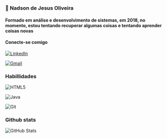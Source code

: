 ### 👋 Nadson de Jesus Oliveira
#### Formado em análise e desenvolvimento de sistemas, em 2018, no momento, estou tentando recuperar algumas coisas e tentando aprender coisas novas

<!--
**njoliveira96/njoliveira96** is a ✨ _special_ ✨ repository because its `README.md` (this file) appears on your GitHub profile.

Here are some ideas to get you started:

- 🔭 I’m currently working on ...
- 🌱 I’m currently learning ...
- 👯 I’m looking to collaborate on ...
- 🤔 I’m looking for help with ...
- 💬 Ask me about ...
- 📫 How to reach me: ...
- 😄 Pronouns: ...
- ⚡ Fun fact: ...
-->

#### Conecte-se comigo

[![LinkedIn](https://img.shields.io/badge/LinkedIn-0077B5?style=for-the-badge&logo=linkedin&logoColor=white)](https://www.linkedin.com/in/nadson-j-o-2a4433135/)

[![Gmail](https://img.shields.io/badge/Gmail-333333?style=for-the-badge&logo=gmail&logoColor=red)](mailto:new.nadson@gmailcom)

### Habillidades

![HTML5](https://img.shields.io/badge/HTML5-E34F26?style=for-the-badge&logo=html5&logoColor=white)

![Java](https://img.shields.io/badge/java-%23ED8B00.svg?style=for-the-badge&logo=openjdk&logoColor=white)

![Git](https://img.shields.io/badge/GIT-E44C30?style=for-the-badge&logo=git&logoColor=white)

### Github stats

![GitHub Stats](https://github-readme-stats.vercel.app/api?username=njoliveira96&theme=transparent&bg_color=000&border_color=30A3DC&show_icons=true&icon_color=30A3DC&title_color=E94D5F&text_color=FFF)
